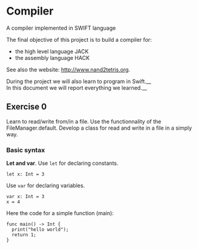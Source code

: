 # Compiler
A compiler implemented in SWIFT language

The final objective of this project is to build a compiler for:
- the high level language JACK
- the assembly language HACK

See also the website: http://www.nand2tetris.org.  


During the project we will also learn to program in Swift.__  
In this document we will report everything we learned.__
## Exercise 0

Learn to read/write from/in a file. 
Use the functionnality of the FileManager.default. 
Develop a class for read and write in a file in a simply way.

### Basic syntax

**Let and var**. 
Use `let` for declaring constants.
```
let x: Int = 3
```
Use `var` for declaring variables.
```
var x: Int = 3
x = 4
```

Here the code for a simple function (main): 
```
func main() -> Int {
  print("hello world");
  return 1;
}
```

